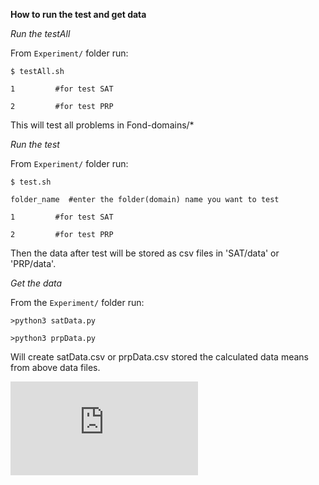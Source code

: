 **How to run the test and get data**

*Run the testAll*

From `Experiment/` folder run:

```
$ testAll.sh

1         #for test SAT

2         #for test PRP
```
This will test all problems in Fond-domains/*

*Run the test*

From `Experiment/` folder run:

```
$ test.sh

folder_name  #enter the folder(domain) name you want to test

1         #for test SAT

2         #for test PRP
```

Then the data after test will be stored as csv files in 'SAT/data' or 'PRP/data'.


*Get the data*


From the `Experiment/` folder run:

```
>python3 satData.py

>python3 prpData.py

```

Will create satData.csv or prpData.csv stored the calculated data means from above data files.

![](https://github.com/lslll0302/Eval-of-FOND-planners-/edit/master/Experiment/prpData.pdf)  

